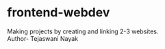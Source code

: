 # frontend-webdev
Making projects by creating and linking 2-3 websites. 
<br/>
Author- Tejaswani Nayak
